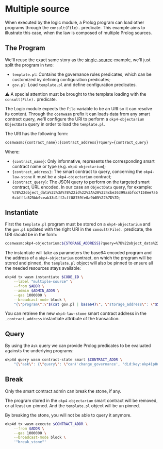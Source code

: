 # Multiple source

When executed by the logic module, a Prolog program can load other programs through the `consult(File).` predicate. This example aims to illustrate this case, when the law is composed of multiple Prolog sources.

## The Program

We'll reuse the exact same story as the [single-source](../single-source/README.md) example, we'll just split the program in two:

- `template.pl`: Contains the governance rules predicates, which can be customized by defining configuration predicates;
- `gov.pl`: Load `template.pl` and define configuration predicates.

⚠️ A special attention must be brought to the template loading with the `consult(File).` predicate.

The Logic module expects the `File` variable to be an URI so it can resolve its content. Through the `cosmwasm` prefix it can loads data from any smart contract query, we'll configure the URI to perform a `okp4-objectarium` `ObjectData` query in order to load the `template.pl`.

The URI has the following form:

```bash
cosmwasm:{contract_name}:{contract_address}?query={contract_query}
```

Where:

- `{contract_name}`: Only informative, represents the corresponding smart contract name or type (e.g. `okp4-objectarium`);
- `{contract_address}`: The smart contract to query, concerning the `okp4-law-stone` it must be a `okp4-objectarium` contract;
- `{contract_query}`: The JSON query to perform on the targeted smart contract, URL encoded. In our case an `ObjectData` query, for example: `%7B%22object_data%22%3A%7B%22id%22%3A%20%224cbe36399aabfcc7158ee7a66cbfffa525bb0ceab33d1ff2cff08759fe0a9b05%22%7D%7D`;

## Instantiate

First the `template.pl` program must be stored on a `okp4-objectarium` and the `gov.pl` updated with the right URI in the `consult(File).` predicate, the URI should be in the form:

```bash
cosmwasm:okp4-objectarium:${STORAGE_ADDRESS}?query=%7B%22object_data%22%3A%7B%22id%22%3A%221a88ca1632c7323c0aa594000cda26ed9f48b36351c29c3d1e35e0a0474e862e%22%7D%7D
```

The instantiate will take as parameters the base64 encoded program and the address of a `okp4-objectarium` contract, on which the program will be stored and pinned, the `template.pl` object will also be pinned to ensure all the needed resources stays available:

```bash
okp4d tx wasm instantiate $CODE_ID \
    --label "multiple-source" \
    --from $ADDR \
    --admin $ADMIN_ADDR \
    --gas 1000000 \
    --broadcast-mode block \
    "{\"program\":\"$(cat gov.pl | base64)\", \"storage_address\": \"$STORAGE_ADDR\"}"
```

You can retrieve the new `okp4-law-stone` smart contract address in the `_contract_address` instantiate attribute of the transaction.

## Query

By using the `Ask` query we can provide Prolog predicates to be evaluated againsts the underlying programs:

```bash
okp4d query wasm contract-state smart $CONTRACT_ADDR \
    "{\"ask\": {\"query\": \"can('change_governance', 'did:key:okp41p8u47en82gmzfm259y6z93r9qe63l25dfwwng6').\"}}"
```

## Break

Only the smart contract admin can break the stone, if any.

The program stored in the `okp4-objectarium` smart contract will be removed, or at least un-pinned. And the `template.pl` object will be un pinned.

By breaking the stone, you will not be able to query it anymore.

```bash
okp4d tx wasm execute $CONTRACT_ADDR \
    --from $ADDR \
    --gas 1000000 \
    --broadcast-mode block \
    '"break_stone"'
```
